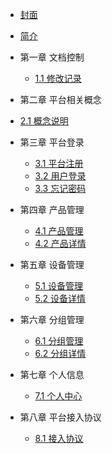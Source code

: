 * [封面](README.md)
* [简介](intro/README.md)
* 第一章 文档控制
    - [1.1 修改记录](edit/editLog.md)

* 第二章 平台相关概念
 - [2.1 概念说明](terms/termExplanation.md)

* 第三章 平台登录
   - [3.1 平台注册](login/register.md)
   - [3.2 用户登录](login/login.md)
   - [3.3 忘记密码](login/forgetPass.md)

* 第四章 产品管理
  - [4.1 产品管理](product/create.md)
  - [4.2 产品详情](product/productManage.md)

* 第五章 设备管理
    - [5.1 设备管理](device/deviceManage.md)
    - [5.2 设备详情](device/deviceDetail.md)
    
* 第六章 分组管理
    - [6.1 分组管理](group/groupManage.md)
    - [6.2 分组详情](group/groupDetail.md)

* 第七章 个人信息
    - [7.1 个人中心](user/userInfo.md)

* 第八章 平台接入协议
    - [8.1 接入协议](protocol/protocol.md)

